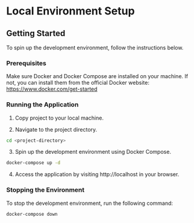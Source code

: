 # Local Environment Setup

## Getting Started

To spin up the development environment, follow the instructions below.

### Prerequisites

Make sure Docker and Docker Compose are installed on your machine. If not, you can install them from the official Docker website: https://www.docker.com/get-started

### Running the Application

1. Copy project to your local machine.

2. Navigate to the project directory.
```bash
cd <project-directory>
```
3. Spin up the development environment using Docker Compose.

```bash
docker-compose up -d
```

4. Access the application by visiting http://localhost in your browser.

### Stopping the Environment

To stop the development environment, run the following command:
```bash
docker-compose down
```